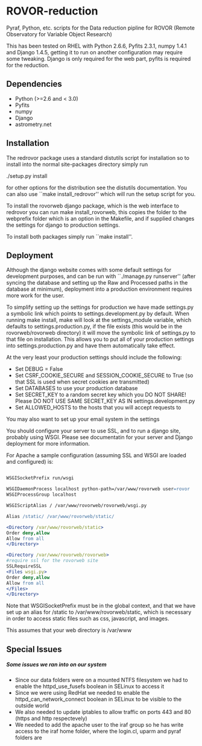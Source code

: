 ROVOR-reduction
===============

Pyraf, Python, etc. scripts for the Data reduction pipline for ROVOR (Remote Observatory for Variable Object Research)


This has been tested on RHEL with Python 2.6.6, Pyfits 2.3.1, numpy 1.4.1 and Django 1.4.5, getting it to run on another configuration
may require some tweaking. Django is only required for the web part, pyfits is required for the reduction.

Dependencies
------------

* Python  (>=2.6 and < 3.0)
* Pyfits 
* numpy  
* Django 
* astrometry.net


Installation
------------

The redrovor package uses a standard distutils script for installation
so to install into the normal site-packages directory simply run

./setup.py install

for other options for the distribution see the distutils documentation. You can
also use ``make install_redrovor'' which will run the setup script for you.

To install the rovorweb django package, which is the web interface to redrovor
you can run make install_rovorweb, this copies the folder to the webprefix folder which is an option in the Makefile, and if supplied changes the settings for django to production settings.

To install both packages simply run ``make install''.

Deployment
----------

Although the django website comes with some default settings for development purposes, and can be run with ``./manage.py runserver'' (after syncing the database and setting up the Raw and Processed paths in the database at minimum), deployment into a production environment requires more work for the user.

To simplify setting up the settings for production we have made settings.py a symbolic link which points to settings.development.py by default. When running make install, make will look at the settings_module variable, which defaults to settings.production.py, if the file exists (this would be in the rovorweb/rovorweb directory) it will move the symbolic link of settings.py to that file on installation. This allows you to put all of your production settings into settings.production.py and have them automatically take effect.

At the very least your production settings should include the following:
* Set DEBUG = False
* Set CSRF_COOKIE_SECURE and SESSION_COOKIE_SECURE to True (so that SSL is used when secret cookies are transmitted)
* Set DATABASES to use your production database
* Set SECRET_KEY to a random secret key which you DO NOT SHARE! Please DO NOT USE SAME SECRET_KEY AS IN settings.development.py
* Set ALLOWED_HOSTS to the hosts that you will accept requests to

You may also want to set up your email system in the settings

You should configure your server to use SSL, and to run a django site, probably using WSGI. Please see documentatin for your server
and Django deployment for more information.

For Apache a sample configuration (assuming SSL and WSGI are loaded and configured) is:
```apache

WSGISocketPrefix run/wsgi

WSGIDaemonProcess localhost python-path=/var/www/rovorweb user=rovor
WSGIProcessGroup localhost

WSGIScriptAlias / /var/www/rovorweb/rovorweb/wsgi.py

Alias /static/ /var/www/rovorweb/static/

<Directory /var/www/rovorweb/static>
Order deny,allow
Allow from all
</Directory>

<Directory /var/www/rovorweb/rovorweb>
#require ssl for the rovorweb site
SSLRequireSSL  
<Files wsgi.py>
Order deny,allow
Allow from all
</Files>
</Directory>
```

Note that WSGISocketPrefix must be in the global context, and that we have set
up an alias for /static to /var/www/rovorweb/static, which is necessary in order to access static files such as css, javascript, and images. 

This assumes that your web directory is /var/www

Special Issues
-------------

##### Some issues we ran into on our system #####

* Since our data folders were on a mounted NTFS filesystem we had to enable the httpd_use_fusefs boolean in SELinux to access it
* Since we were using RedHat we needed to enable the httpd_can_network_connect boolean in SELinux to be visible to the outside world
* We also needed to update iptables to allow traffic on ports 443 and 80 (https and http respectevely)
* We needed to add the apache user to the iraf group so he has write access to the iraf home folder, where the login.cl, uparm and pyraf folders are



